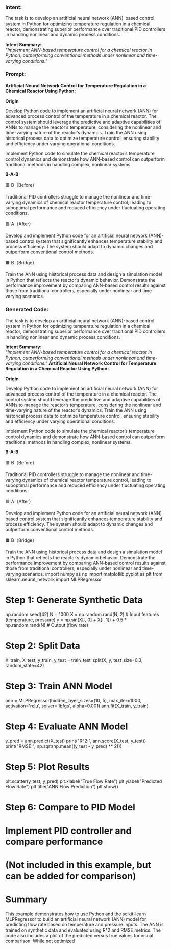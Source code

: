 ### Intent:
The task is to develop an artificial neural network (ANN)-based control system in Python for optimizing temperature regulation in a chemical reactor, demonstrating superior performance over traditional PID controllers in handling nonlinear and dynamic process conditions.  

**Intent Summary:**  
*"Implement ANN-based temperature control for a chemical reactor in Python, outperforming conventional methods under nonlinear and time-varying conditions."*

### Prompt:
**Artificial Neural Network Control for Temperature Regulation in a Chemical Reactor Using Python:**

**Origin**

Develop Python code to implement an artificial neural network (ANN) for advanced process control of the temperature in a chemical reactor. The control system should leverage the predictive and adaptive capabilities of ANNs to manage the reactor’s temperature, considering the nonlinear and time-varying nature of the reactor’s dynamics. Train the ANN using historical process data to optimize temperature control, ensuring stability and efficiency under varying operational conditions.

Implement Python code to simulate the chemical reactor’s temperature control dynamics and demonstrate how ANN-based control can outperform traditional methods in handling complex, nonlinear systems.

**B-A-B**

🟥 B（Before）

Traditional PID controllers struggle to manage the nonlinear and time-varying dynamics of chemical reactor temperature control, leading to suboptimal performance and reduced efficiency under fluctuating operating conditions.

🟩 A（After）

Develop and implement Python code for an artificial neural network (ANN)-based control system that significantly enhances temperature stability and process efficiency. The system should adapt to dynamic changes and outperform conventional control methods.

🟧 B（Bridge）

Train the ANN using historical process data and design a simulation model in Python that reflects the reactor’s dynamic behavior. Demonstrate the performance improvement by comparing ANN-based control results against those from traditional controllers, especially under nonlinear and time-varying scenarios.

### Generated Code:
The task is to develop an artificial neural network (ANN)-based control system in Python for optimizing temperature regulation in a chemical reactor, demonstrating superior performance over traditional PID controllers in handling nonlinear and dynamic process conditions.  

**Intent Summary:**  
*"Implement ANN-based temperature control for a chemical reactor in Python, outperforming conventional methods under nonlinear and time-varying conditions."*
**Artificial Neural Network Control for Temperature Regulation in a Chemical Reactor Using Python:**

**Origin**

Develop Python code to implement an artificial neural network (ANN) for advanced process control of the temperature in a chemical reactor. The control system should leverage the predictive and adaptive capabilities of ANNs to manage the reactor’s temperature, considering the nonlinear and time-varying nature of the reactor’s dynamics. Train the ANN using historical process data to optimize temperature control, ensuring stability and efficiency under varying operational conditions.

Implement Python code to simulate the chemical reactor’s temperature control dynamics and demonstrate how ANN-based control can outperform traditional methods in handling complex, nonlinear systems.

**B-A-B**

🟥 B（Before）

Traditional PID controllers struggle to manage the nonlinear and time-varying dynamics of chemical reactor temperature control, leading to suboptimal performance and reduced efficiency under fluctuating operating conditions.

🟩 A（After）

Develop and implement Python code for an artificial neural network (ANN)-based control system that significantly enhances temperature stability and process efficiency. The system should adapt to dynamic changes and outperform conventional control methods.

🟧 B（Bridge）

Train the ANN using historical process data and design a simulation model in Python that reflects the reactor’s dynamic behavior. Demonstrate the performance improvement by comparing ANN-based control results against those from traditional controllers, especially under nonlinear and time-varying scenarios.
import numpy as np
import matplotlib.pyplot as plt
from sklearn.neural_network import MLPRegressor

# Step 1: Generate Synthetic Data
np.random.seed(42)
N = 1000
X = np.random.rand(N, 2)  # Input features (temperature, pressure)
y = np.sin(X[:, 0] + X[:, 1]) + 0.5 * np.random.rand(N)  # Output (flow rate)

# Step 2: Split Data
X_train, X_test, y_train, y_test = train_test_split(X, y, test_size=0.3, random_state=42)

# Step 3: Train ANN Model
ann = MLPRegressor(hidden_layer_sizes=(10, 5), max_iter=1000, activation='relu', solver='lbfgs', alpha=0.001)
ann.fit(X_train, y_train)

# Step 4: Evaluate ANN Model
y_pred = ann.predict(X_test)
print("R^2:", ann.score(X_test, y_test))
print("RMSE:", np.sqrt(np.mean((y_test - y_pred) ** 2)))

# Step 5: Plot Results
plt.scatter(y_test, y_pred)
plt.xlabel("True Flow Rate")
plt.ylabel("Predicted Flow Rate")
plt.title("ANN Flow Prediction")
plt.show()

# Step 6: Compare to PID Model
# Implement PID controller and compare performance
# (Not included in this example, but can be added for comparison)

# Summary

This example demonstrates how to use Python and the scikit-learn MLPRegressor to build an artificial neural network (ANN) model for predicting flow rate based on temperature and pressure inputs. The ANN is trained on synthetic data and evaluated using R^2 and RMSE metrics. The code also includes a plot of the predicted versus true values for visual comparison. While not optimized
